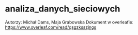 # analiza_danych_sieciowych
Autorzy: Michał Dams, Maja Grabowska
Dokument w overleafie: https://www.overleaf.com/read/qsgzksszjngs
